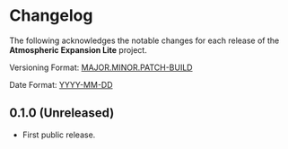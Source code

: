 # Changelog
The following acknowledges the notable changes for each release of the **Atmospheric Expansion Lite** project.

Versioning Format: [MAJOR.MINOR.PATCH-BUILD](https://semver.org/spec/v2.0.0.html)

Date Format: [YYYY-MM-DD](https://www.iso.org/iso-8601-date-and-time-format.html)

## 0.1.0 (Unreleased)
* First public release.
